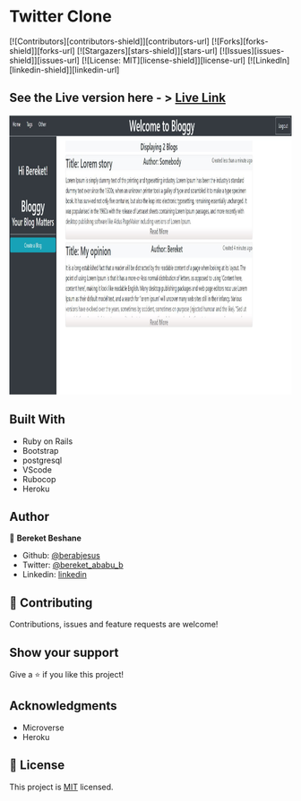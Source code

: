 # Twitter Clone
[![Contributors][contributors-shield]][contributors-url]
[![Forks][forks-shield]][forks-url]
[![Stargazers][stars-shield]][stars-url]
[![Issues][issues-shield]][issues-url]
[![License: MIT][license-shield]][license-url]
[![LinkedIn][linkedin-shield]][linkedin-url]

## See the Live version here - > [Live Link](https://floating-spire-38271.herokuapp.com)

<img src="./app/assets/images/1.JPG" width="1200px" height="500px" />

## Built With

- Ruby on Rails
- Bootstrap
- postgresql
- VScode
- Rubocop
- Heroku

## Author

👤 **Bereket Beshane**

- Github: [@berabjesus](https://github.com/Berabjesus)
- Twitter: [@bereket_ababu_b](https://twitter.com/bereket_ababu_b)
- Linkedin: [linkedin](https://www.linkedin.com/in/bereket-beshane-a1b75a1a9/)

## 🤝 Contributing

Contributions, issues and feature requests are welcome!

## Show your support

Give a ⭐️ if you like this project!

## Acknowledgments

- Microverse
- Heroku
## 📝 License

This project is [MIT](LICENSE) licensed.


<!-- 
[contributors-shield]: https://img.shields.io/github/contributors/Berabjesus/Twitter-Clone
[contributors-url]: https://github.com/Berabjesus/Twitter-Clone/contributors
[forks-shield]: https://img.shields.io/github/forks/Berabjesus/Twitter-Clone
[forks-url]: https://github.com/Berabjesus/Twitter-Clone/network/members
[stars-shield]: https://img.shields.io/github/stars/Berabjesus/Twitter-Clone
[stars-url]: https://github.com/Berabjesus/Twitter-Clone/stargazers
[issues-shield]: https://img.shields.io/github/issues/Berabjesus/Twitter-Clone
[issues-url]: https://github.com/Berabjesus/Twitter-Clone/issues
[license-shield]: https://img.shields.io/badge/License-MIT-yellow.svg
[license-url]: https://github.com/Berabjesus/Twitter-Clone/development/LICENSE
[linkedin-shield]: https://img.shields.io/badge/-LinkedIn-black.svg?style=flat-square&logo=linkedin&colorB=555
[linkedin-url]: https://www.linkedin.com/in/bereket-beshane-a1b75a1a9/ -->
